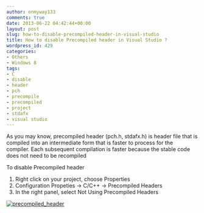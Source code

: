 ```yaml
---
author: onmyway133
comments: true
date: 2013-06-22 04:42:44+00:00
layout: post
slug: how-to-disable-precompiled-header-in-visual-studio
title: How to disable Precompiled header in Visual Studio ?
wordpress_id: 429
categories:
- Others
- Windows 8
tags:
- C
- disable
- header
- pch
- precompile
- precompiled
- project
- stdafx
- visual studio
---
```


As you may know, precompiled header (pch.h, stdafx.h) is header file that is compiled into an intermediate form that is faster to process for the compiler. Each subsequent compilation is faster because the stable code does not need to be recompiled

To disable Precompiled header
1. Right click on your project, choose Properties
2. Configuration Propeties -> C/C++ -> Precompiled Headers
3. In the right panel, select Not Using Precompiled Headers

[![precompiled_header](http://www.fantageek.com/wp-content/uploads/2013/06/precompiled_header.png)](http://www.fantageek.com/wp-content/uploads/2013/06/precompiled_header.png)
